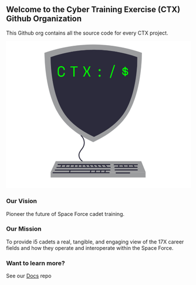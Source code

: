 ## Welcome to the Cyber Training Exercise (CTX) Github Organization

This Github org contains all the source code for every CTX project.

![Logo](ctxlogo_nobackground.png)

### Our Vision

Pioneer the future of Space Force cadet training.

### Our Mission

To provide i5 cadets a real, tangible, and engaging view of the 17X career fields and how they operate and interoperate within the Space Force.

### Want to learn more?

See our [Docs](https://github.com/CyberTrainingExercise/Docs/blob/master/readme.md) repo
